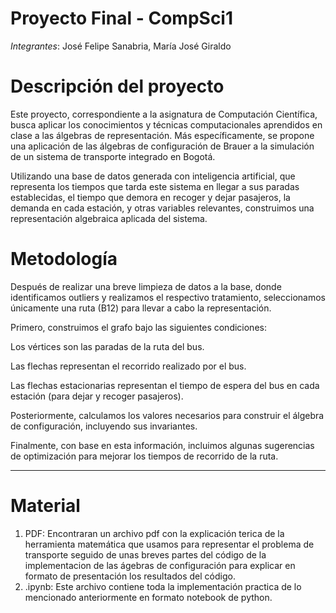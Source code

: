# Proyecto Final - CompSci1

*Integrantes*: José Felipe Sanabria, María José Giraldo

# Descripción del proyecto
Este proyecto, correspondiente a la asignatura de Computación Científica, busca aplicar los conocimientos y técnicas computacionales aprendidos en clase a las álgebras de representación. Más específicamente, se propone una aplicación de las álgebras de configuración de Brauer a la simulación de un sistema de transporte integrado en Bogotá.

Utilizando una base de datos generada con inteligencia artificial, que representa los tiempos que tarda este sistema en llegar a sus paradas establecidas, el tiempo que demora en recoger y dejar pasajeros, la demanda en cada estación, y otras variables relevantes, construimos una representación algebraica aplicada del sistema.

# Metodología
Después de realizar una breve limpieza de datos a la base, donde identificamos outliers y realizamos el respectivo tratamiento, seleccionamos únicamente una ruta (B12) para llevar a cabo la representación.

Primero, construimos el grafo bajo las siguientes condiciones:

Los vértices son las paradas de la ruta del bus.

Las flechas representan el recorrido realizado por el bus.

Las flechas estacionarias representan el tiempo de espera del bus en cada estación (para dejar y recoger pasajeros).

Posteriormente, calculamos los valores necesarios para construir el álgebra de configuración, incluyendo sus invariantes.

Finalmente, con base en esta información, incluimos algunas sugerencias de optimización para mejorar los tiempos de recorrido de la ruta.

---
# Material

1. PDF: Encontraran un archivo pdf con la explicación terica de la herramienta matemática que usamos para representar el problema de transporte seguido de unas breves partes del código de la implementacion de las ágebras de configuración para explicar en formato de presentación los resultados del código.
2. .ipynb: Este archivo contiene toda la implementación practica de lo mencionado anteriormente en formato notebook de python.


